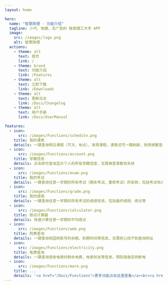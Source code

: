 ```yaml
---
layout: home

hero:
  name: "智慧陕理 - 功能介绍"
  tagline: 小巧、快捷、无广告的 陕西理工大学 APP
  image:
    src: /images/logo.png
    alt: 智慧陕理
  actions:
    - theme: alt
      text: 首页
      link: /
    - theme: brand
      text: 功能介绍
      link: /Features
    - theme: alt
      text: 立即下载
      link: /Downloads
    - theme: alt
      text: 更新日志
      link: /Docs/Changelog
    - theme: alt
      text: 用户手册
      link: /Docs/UserManual

features:
  - icon:
      src: /images/Functions/schedule.png
    title: 我的课表
    details: 一键查询明日课程（节次、地点）、本周课程，课表还可一键刷新，免除频繁登录教务系统的烦恼
  - icon:
      src: /images/Functions/account.png
    title: 学籍信息
    details: 点击即可查询显示个人的所有学籍信息，无需再登录教务系统
  - icon:
      src: /images/Functions/exam.png
    title: 我的考试
    details: 一键查询任意一学期的所有考试（期末考试、重修考试）的安排，包括考试地点、考试日期时间等信息
  - icon:
      src: /images/Functions/grade.png
    title: 我的成绩
    details: 一键查询任意一学期的所有考试的成绩信息，包括最终成绩、绩点等
  - icon:
      src: /images/Functions/calculator.png
    title: 绩点计算器
    details: 快速计算任意一学期的平均绩点
  - icon:
      src: /images/Functions/web.png
    title: 网费查询
    details: 一键查询校园网账号的余额、到期时间等信息，无需担心找不到查询网址
  - icon:
      src: /images/Functions/electricity.png
    title: 电费查询
    details: 一键查询宿舍电表的剩余电费、电表状态等信息，预防宿舍突然断电
  - icon:
      src: /images/Functions/more.png
    title: ...
    details: '<a href="/Docs/Functions">更多功能点击这里查看</a><br><a href="/Downloads">您也可以点击这里立即下载体验</a>'
---
```



